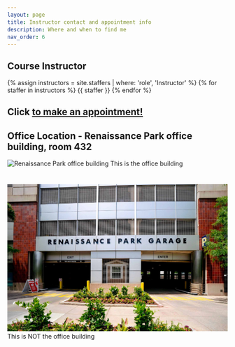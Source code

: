 ```yaml
---
layout: page
title: Instructor contact and appointment info
description: Where and when to find me
nav_order: 6
---
```



## Course Instructor

{% assign instructors = site.staffers | where: 'role', 'Instructor' %}
{% for staffer in instructors %}
{{ staffer }}
{% endfor %}

## Click [ to make an appointment!](https://calendly.com/v-ricks/ricks-fall-2025-student-appointment-hours)

## Office Location - Renaissance Park office building, room 432
![Renaissance Park office building](/assets/images/RPbldg.jpg)
This is the office building
#
![Renaissance Park office building](/assets/images/RPgarage.jpg)
This is NOT the office building




